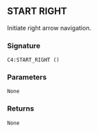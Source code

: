 ## START RIGHT

Initiate right arrow navigation.


###  Signature

`C4:START_RIGHT ()`


### Parameters

`None`


### Returns

`None`